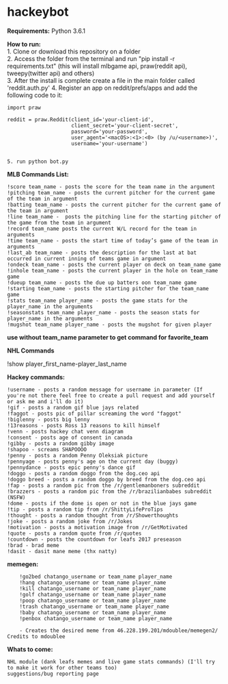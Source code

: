 
# hackeybot

**Requirements:**
  Python 3.6.1

**How to run:**  
    1. Clone or download this repository on a folder  
    2. Access the folder from the terminal and run "pip install -r requirements.txt" (this will install mlbgame api, praw(reddit api), tweepy(twitter api) and others)  
    3. After the install is complete create a file in the main folder called 'reddit.auth.py'
    4. Register an app on reddit/prefs/apps and add the following code to it:

    import praw

    reddit = praw.Reddit(client_id='your-client-id',
                         client_secret='your-client-secret',
                         password='your-password',
                         user_agent='<macOS>:<1>:<0> (by /u/<username>)',
                         username='your-username')


    5. run python bot.py  


**MLB Commands List:**

    !score team_name - posts the score for the team name in the argument  
    !pitching team_name - posts the current pitcher for the current game of the team in argument  
    !batting team_name - posts the current pitcher for the current game of the team in argument  
    !line team_name -  posts the pitching line for the starting pitcher of the game from the team in argument  
    !record team_name posts the current W/L record for the team in arguments  
    !time team_name - posts the start time of today’s game of the team in arguments  
    !last_ab team_name - posts the description for the last at bat occurred in current inning of teams game in argument  
    !ondeck team_name - posts the current player on deck on team_name game  
    !inhole team_name - posts the current player in the hole on team_name game  
    !dueup team_name - posts the due up batters oon team_name game  
    !starting team_name - posts the starting pitcher for the team_name game  
    !stats team_name player_name - posts the game stats for the player_name in the arguments  
    !seasonstats team_name player_name - posts the season stats for player_name in the arguments  
    !mugshot team_name player_name - posts the mugshot for given player

**use without team_name parameter to get command for favorite_team**  

**NHL Commands**  

  !show player_first_name-player_last_name  


**Hackey commands:**  

    !username - posts a random message for username in parameter (If you're not there feel free to create a pull request and add yourself or ask me and i'll do it)  
    !gif - posts a random gif blue jays related  
    !faggot - posts pic of pillar screaming the word "faggot"  
    !biglenny - posts big lenny  
    !13reasons - posts Ross 13 reasons to kill himself  
    !venn - posts hackey chat venn diagram  
    !consent - posts age of consent in canada  
    !gibby - posts a random gibby image  
    !shapoo - screams SHAPOOOO  
    !penny - posts a random Penny Oleksiak picture  
    !pennyage - posts penny's age on the current day (buggy)  
    !pennydance - posts epic penny's dance gif  
    !doggo - posts a random doggo from the dog.ceo api  
    !doggo breed - posts a random doggo by breed from the dog.ceo api  
    !fap - posts a random pic from the /r/gentlemanboners subreddit  
    !brazzers - posts a random pic from the /r/brazilianbabes subreddit (NSFW)  
    !dome - posts if the dome is open or not in the blue jays game  
    !tip - posts a random tip from /r/ShittyLifeProTips  
    !thought - posts a random thought from /r/Showerthoughts  
    !joke - posts a random joke from /r/Jokes  
    !motivation - posts a motivation image from /r/GetMotivated  
    !quote - posts a random quote from /r/quotes  
    !countdown - posts the countdown for leafs 2017 preseason  
    !brad - brad meme
    !dasit - dasit mane meme (thx natty)

**memegen:**   

        !go2bed chatango_username or team_name player_name   
        !hang chatango_username or team_name player_name   
        !kill chatango_username or team_name player_name  
        !golf chatango_username or team_name player_name   
        !poop chatango_username or team_name player_name   
        !trash chatango_username or team_name player_name   
        !baby chatango_username or team_name player_name   
        !penbox chatango_username or team_name player_name   

        - Creates the desired meme from 46.228.199.201/mdoublee/memegen2/ Credits to mdoublee

**Whats to come:**

    NHL module (dank leafs memes and live game stats commands) (I'll try to make it work for other teams too)  
    suggestions/bug reporting page  
